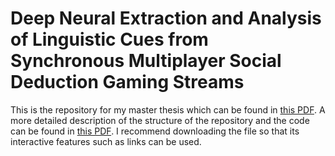 # Deep Neural Extraction and Analysis of Linguistic Cues from Synchronous Multiplayer Social Deduction Gaming Streams

This is the repository for my master thesis which can be found in [this PDF](./Master_Thesis_Tim_Kleinlein.pdf).
A more detailed description of the structure of the repository and the code can be found in [this PDF](./Code_Master_Thesis.pdf). 
I recommend downloading the file so that its interactive features such as links can be used.
